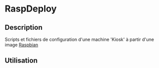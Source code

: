 # RaspDeploy
## Description
Scripts et fichiers de configuration d'une machine 'Kiosk'
à partir d'une image 
[Raspbian](http://https://www.raspberrypi.org/downloads/raspbian/)
## Utilisation
